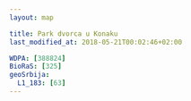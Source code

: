 ```yaml
---
layout: map

title: Park dvorca u Konaku
last_modified_at: 2018-05-21T00:02:46+02:00

WDPA: [388824]
BioRaS: [325]
geoSrbija:
  L1_183: [63]
---
```


